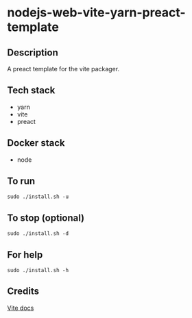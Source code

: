 # nodejs-web-vite-yarn-preact-template

## Description
A preact template for the vite packager.

## Tech stack
- yarn
- vite
- preact

## Docker stack
- node

## To run
`sudo ./install.sh -u`

## To stop (optional)
`sudo ./install.sh -d`

## For help
`sudo ./install.sh -h`

## Credits
[Vite docs](https://vitejs.dev/guide/)
